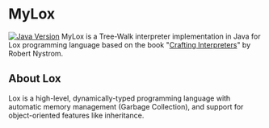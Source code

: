 # MyLox 
[![Java Version](https://img.shields.io/badge/Java-11%2B-blue)](https://www.oracle.com/java/technologies/javase-downloads.html)
MyLox is a Tree-Walk interpreter implementation in Java for Lox programming language based on the book "[Crafting Interpreters](https://craftinginterpreters.com/)" by Robert Nystrom.

## About Lox
Lox is a high-level, dynamically-typed programming language with automatic memory management (Garbage Collection), and support for object-oriented features like inheritance.
